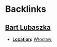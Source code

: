 
# Backlinks
## [Bart Lubaszka](<Bart Lubaszka.md>)
- **[Location](<Location.md>):** [Wrocław](<Wrocław.md>),


